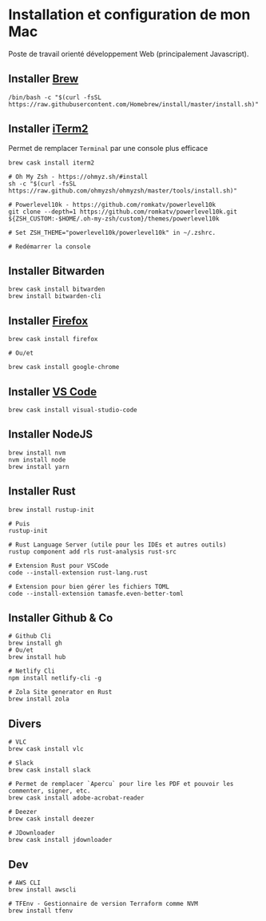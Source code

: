 # Installation et configuration de mon Mac

Poste de travail orienté développement Web (principalement Javascript).

## Installer [Brew](https://brew.sh/)

    /bin/bash -c "$(curl -fsSL https://raw.githubusercontent.com/Homebrew/install/master/install.sh)"
    
## Installer [iTerm2](https://www.iterm2.com/)

Permet de remplacer `Terminal` par une console plus efficace

    brew cask install iterm2
    
    # Oh My Zsh - https://ohmyz.sh/#install
    sh -c "$(curl -fsSL https://raw.github.com/ohmyzsh/ohmyzsh/master/tools/install.sh)"   
    
    # Powerlevel10k - https://github.com/romkatv/powerlevel10k
    git clone --depth=1 https://github.com/romkatv/powerlevel10k.git ${ZSH_CUSTOM:-$HOME/.oh-my-zsh/custom}/themes/powerlevel10k
    
    # Set ZSH_THEME="powerlevel10k/powerlevel10k" in ~/.zshrc.
    
    # Redémarrer la console
    
## Installer Bitwarden

    brew cask install bitwarden
    brew install bitwarden-cli

## Installer [Firefox](https://www.mozilla.org/fr/firefox/new/)

    brew cask install firefox
    
    # Ou/et
    
    brew cask install google-chrome
    
## Installer [VS Code](https://code.visualstudio.com/)

    brew cask install visual-studio-code
    
## Installer NodeJS

    brew install nvm
    nvm install node
    brew install yarn
    
## Installer Rust

    brew install rustup-init
    
    # Puis
    rustup-init
    
    # Rust Language Server (utile pour les IDEs et autres outils)
    rustup component add rls rust-analysis rust-src
    
    # Extension Rust pour VSCode
    code --install-extension rust-lang.rust
    
    # Extension pour bien gérer les fichiers TOML
    code --install-extension tamasfe.even-better-toml
    
## Installer Github & Co

    # Github Cli
    brew install gh
    # Ou/et
    brew install hub
    
    # Netlify Cli
    npm install netlify-cli -g
    
    # Zola Site generator en Rust
    brew install zola
    
## Divers

    # VLC
    brew cask install vlc
    
    # Slack
    brew cask install slack
    
    # Permet de remplacer `Apercu` pour lire les PDF et pouvoir les commenter, signer, etc.
    brew cask install adobe-acrobat-reader
    
    # Deezer
    brew cask install deezer
    
    # JDownloader   
    brew cask install jdownloader
    
## Dev

    # AWS CLI
    brew install awscli
    
    # TFEnv - Gestionnaire de version Terraform comme NVM
    brew install tfenv
